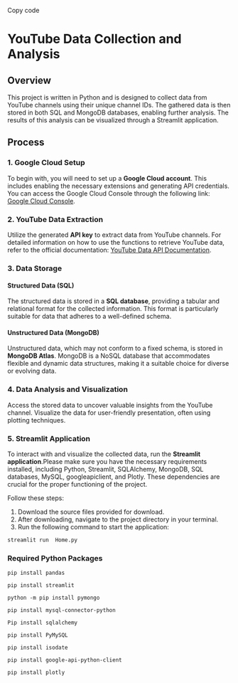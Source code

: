 Copy code
# YouTube Data Collection and Analysis

## Overview
This project is written in Python and is designed to collect data from YouTube channels using their unique channel IDs. The gathered data is then stored in both SQL and MongoDB databases, enabling further analysis. The results of this analysis can be visualized through a Streamlit application.

## Process

### 1. Google Cloud Setup
To begin with, you will need to set up a **Google Cloud account**. This includes enabling the necessary extensions and generating API credentials. You can access the Google Cloud Console through the following link: [Google Cloud Console](https://console.cloud.google.com/apis/dashboard?project=skilled-text-400719).

### 2. YouTube Data Extraction
Utilize the generated **API key** to extract data from YouTube channels. For detailed information on how to use the functions to retrieve YouTube data, refer to the official documentation: [YouTube Data API Documentation](https://developers.google.com/youtube/v3/docs).

### 3. Data Storage

#### Structured Data (SQL)
The structured data is stored in a **SQL database**, providing a tabular and relational format for the collected information. This format is particularly suitable for data that adheres to a well-defined schema.

#### Unstructured Data (MongoDB)
Unstructured data, which may not conform to a fixed schema, is stored in **MongoDB Atlas**. MongoDB is a NoSQL database that accommodates flexible and dynamic data structures, making it a suitable choice for diverse or evolving data.

### 4. Data Analysis and Visualization
Access the stored data to uncover valuable insights from the YouTube channel. Visualize the data for user-friendly presentation, often using plotting techniques.

### 5. Streamlit Application
To interact with and visualize the collected data, run the **Streamlit application**.Please make sure you have the necessary requirements installed, including Python, Streamlit, SQLAlchemy, MongoDB, SQL databases, MySQL, googleapiclient, and Plotly. These dependencies are crucial for the proper functioning of the project.

Follow these steps:
1. Download the source files provided for download.
2. After downloading, navigate to the project directory in your terminal.
3. Run the following command to start the application:



```bash
streamlit run  Home.py
```


### Required Python Packages
```
pip install pandas

pip install streamlit

python -m pip install pymongo

pip install mysql-connector-python

Pip install sqlalchemy

pip install PyMySQL

pip install isodate

pip install google-api-python-client

pip install plotly

```





